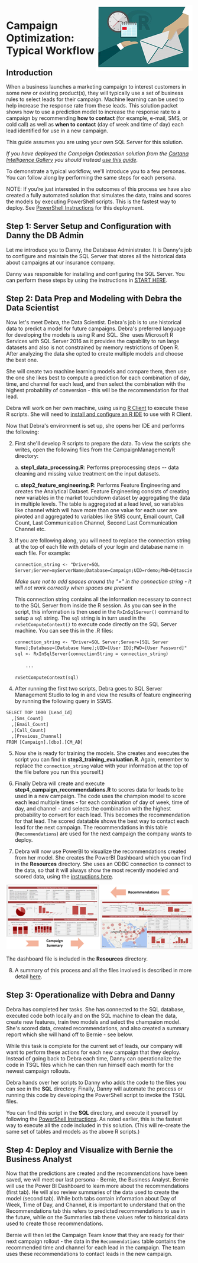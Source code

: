 <img src="../Images/management.png" align="right">
<h1>Campaign Optimization:
Typical Workflow </h1>

## Introduction
When a business launches a marketing campaign to interest customers in some new or existing product(s), they will typically use  a set of  business rules to select leads for their campaign.  Machine learning can be used to help increase the response rate from these leads.   This solution packet shows how to use a prediction model to increase the response rate to a campaign by recommending  **how to contact** (for example, e-mail, SMS, or cold call) as well as **when to contact** (day of week and time of day) each lead identified for use in a new campaign.

This guide assumes you are using your own SQL Server for this solution.  

*If you have deployed the Campaign Optimzation solution from the [Cortana Intelligence Gallery](https://gallery.cortanaintelligence.com/Solution/e992f8c1b29f4df897301d11796f9e7c) you should instead [use this guide](CIG_Workflow.md).*


To demonstrate a typical workflow, we'll introduce you to a few personas.  You can follow along by performing the same steps for each persona.  

NOTE: If you’re just interested in the outcomes of this process we have also created a fully automated solution that simulates the data, trains and scores the models by executing PowerShell scripts. This is the fastest way to deploy. See [PowerShell Instructions](Powershell_Instructions.md) for this deployment.

## Step 1: Server Setup and Configuration with Danny the DB Admin

Let me introduce you to Danny, the Database Administrator. It is Danny's job to configure and maintain the SQL Server that stores all the historical data about campaigns at our insurance company.  

Danny was responsible for installing and configuring the SQL Server.  You can perform these steps by using the instructions in <a href="START_HERE.md">START HERE</a>. 

## Step 2: Data Prep and Modeling with Debra the Data Scientist

Now let's meet Debra, the Data Scientist. Debra's job is to use historical data to predict a model for future campaigns. Debra's preferred language for developing the models is using R and SQL. She  uses Microsoft R Services with SQL Server 2016 as it provides the capability to run large datasets and also is not constrained by memory restrictions of Open R.  After analyzing the data she opted to create multiple models and choose the best one.  

She will create two machine learning models and compare them, then use the one she likes best to compute a prediction for each combination of day, time, and channel for each lead, and then select the combination with the highest probability of conversion - this will be the recommendation for that lead.  


Debra will work on her own machine, using  using  [R Client](https://msdn.microsoft.com/en-us/microsoft-r/install-r-client-windows) to execute these R scripts. She will need to [install and configure an R IDE](https://msdn.microsoft.com/en-us/microsoft-r/r-client-get-started#configure-ide) to use with R Client.  

Now that Debra's environment is set up, she  opens her IDE and performs the following:


2.  First she'll develop R scripts to prepare the data.  To view the scripts she writes, open the following files from the CampaignManagement/R directory:

    a.	**step1_data_processing.R**:  Performs preprocessing steps -- data cleaning and missing value treatment on the input datasets. 

    c.	**step2_feature_engineering.R**:  Performs Feature Engineering and creates the Analytical Dataset.   Feature Engineering consists of creating new variables in the market touchdown dataset by aggregating the data in multiple levels.  The table is aggregated at a lead level, so variables like channel which will have more than one value for each user are pivoted and aggregated to variables like SMS count, Email count, Call Count, Last Communication Channel, Second Last Communication Channel etc.

3.  If you are following along, you will need to replace the connection string at the top of each file with details of your login and database name in each file.  For example:
   
    ```
    connection_string <- "Driver=SQL Server;Server=myServerName;Database=Campaign;UID=rdemo;PWD=D@tascience"
    ```

    *Make sure not to add spaces around the "=" in the connection string - it will not work correctly when spaces are present*

    This connection string contains all the information necessary to connect to the SQL Server from inside the R session. As you can see in the script, this information is then used in the `RxInSqlServer()` command to setup a `sql` string.  The `sql` string is in turn used in the `rxSetComputeContext()` to execute code directly on the SQL Server machine.  You can see this in the .R files:

    ```
    connection_string <- "Driver=SQL Server;Server=[SQL Server Name];Database=[Database Name];UID=[User ID];PWD=[User Password]"
    sql <- RxInSqlServer(connectionString = connection_string)

        ...

    rxSetComputeContext(sql)
    ```
    
 4.  After running the first two scripts, Debra goes to SQL Server Management Studio to log in and view the results of feature engineering by running the following query in SSMS.

  ```
  SELECT TOP 1000 [Lead_Id]
    ,[Sms_Count]
    ,[Email_Count]
    ,[Call_Count]
    ,[Previous_Channel]
  FROM [Campaign].[dbo].[CM_AD]
  ```

5.  Now she is ready for training the models.  She creates and executes the script you can find in **step3_training_evaluation.R**. Again, remember to replace the `connection_string` value with your information at the top of the file before you run this yourself.)  

6.  Finally Debra will create and execute **step4_campaign_recommendations.R** to scores data for leads to be used in a new campaign. The code uses the champion model to score each lead multiple times - for each combination of day of week, time of day, and channel - and selects the combination with the highest probability to convert for each lead.  This becomes the recommendation for that lead.  The scored datatable shows the best way to contact each lead for the next campaign. The recommendations in this table (`Recommendations`) are used for the next campaign the company wants to deploy.


7.  Debra will now use PowerBI to visualize the recommendations created from her model.  She creates the PowerBI Dashboard which you can find in the **Resources** directory.  She uses an ODBC connection to connect to the data, so that it will always show the most recently modeled and scored data, using the [instructions here](Visualize_Results.md).

<img src="../Images/visualize.png">

The dashboard file is included in the **Resources** directory.

8.  A summary of this process and all the files involved is described in more detail [here](../data-scientist.md).


## Step 3: Operationalize with Debra and Danny

Debra has completed her tasks.  She has connected to the SQL database, executed code both locally and on the SQL machine to clean the data, create new features, train two models and select the champaion model. She's scored data, created recommendations, and also created a summary report which she will hand off to Bernie - see below.

While this task is complete for the current set of leads, our company will want to perform these actions for each new campaign that they deploy.  Instead of going back to Debra each time, Danny can operationalize the code in TSQL files which he can then run himself each month for the newest campaign rollouts.

Debra hands over her scripts to Danny who adds the code to the files you can see in the **SQL** directory. 
Finally, Danny will automate the process or running this code by developing the PowerShell script to invoke the TSQL files.  

You can find this script in the **SQL** directory, and execute it yourself by following the [PowerShell Instructions](Powershell_Instructions.md).  As noted earlier, this is the fastest way to execute all the code included in this solution.  (This will re-create the same set of tables and models as the above R scripts.)



## Step 4: Deploy and Visualize with Bernie the Business Analyst 

Now that the predictions are created and the recommendations have been saved, we will meet our last persona - Bernie, the Business Analyst. Bernie will use the Power BI Dashboard to learn more about the recommendations (first tab). He will also review summaries of the data used to create the model (second tab).  While both tabs contain information about Day of Week, Time of Day, and Channel, it is important to understand that on the Recommendations tab this refers to predicted recommendations to use in the future, while on the Summaries tab these values refer to historical data used to create those recommendations.  

Bernie will then let the Campaign Team know that they are ready for their next campaign rollout - the data in the `Recommendations` table contains the recommended time and channel for each lead in the campaign.  The team uses these recommendations to contact leads in the new campaign.
